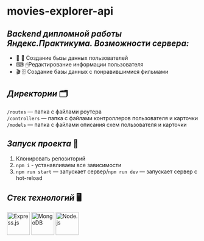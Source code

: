 # movies-explorer-api

## _Backend дипломной работы Яндекс.Практикума. Возможности сервера:_

* 📖 🔐 Создание бызы данных пользователей
* ⌨ 🖱Редактирование информации пользователя
* 🎬 🗄 Создание базы данных с понравившимися фильмами

## _Директории_ 🗂

`/routes` — папка с файлами роутера  
`/controllers` — папка с файлами контроллеров пользователя и карточки   
`/models` — папка с файлами описания схем пользователя и карточки  

## _Запуск проекта_ 🚀
 1. Клонировать репозиторий
 2. `npm i` - устанавливаем все зависимости  
 3. `npm run start` — запускает сервер/`npm run dev` — запускает сервер с hot-reload
 
 ## _Стек технологий_ 🖥
<div display = 'flex' flex-wrap = 'wrap'>
<img src="https://cdn.jsdelivr.net/gh/devicons/devicon/icons/express/express-original-wordmark.svg" alt = 'Express.js' width = '60' height = '60'/>
<img src="https://cdn.jsdelivr.net/gh/devicons/devicon/icons/mongodb/mongodb-original-wordmark.svg" alt = 'MongoDB' width = '60' height = '60'/>
<img src="https://cdn.jsdelivr.net/gh/devicons/devicon/icons/nodejs/nodejs-original-wordmark.svg" alt = 'Node.js' width = '60' height = '60'/>
</div>          
